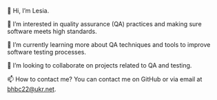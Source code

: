 👋 Hi, I’m Lesia.

👀 I’m interested in quality assurance (QA) practices and making sure software meets high standards.

🌱 I’m currently learning more about QA techniques and tools to improve software testing processes.

💞️ I’m looking to collaborate on projects related to QA and testing.

📫 How to contact me? You can contact me on GitHub or via email at bhbc22@ukr.net.

<!---
BetaButterfly/BetaButterfly is a ✨ special ✨ repository because its `README.md` (this file) appears on your GitHub profile.
You can click the Preview link to take a look at your changes.
--->
